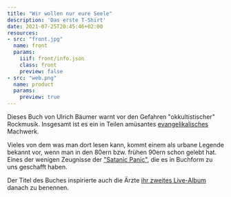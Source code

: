 ```yaml
---
title: "Wir wollen nur eure Seele"
description: 'Das erste T-Shirt'
date: 2021-07-25T20:45:46+02:00
resources:
- src: "front.jpg"
  name: front
  params:
    iiif: front/info.json
    class: front
    preview: false
- src: "web.png"
  name: product
  params:
    preview: true
---
```


Dieses Buch von Ulrich Bäumer warnt vor den Gefahren "okkultistischer" Rockmusik. Insgesamt ist es ein in Teilen amüsantes [evangelikalisches](https://de.wikipedia.org/wiki/Evangelikalismus) Machwerk.

Vieles von dem was man dort lesen kann, kommt einem als urbane Legende bekannt vor, wenn man in den 80ern bzw. frühen 90ern schon gelebt hat. Eines der wenigen Zeugnisse der ["Satanic Panic"](https://en.wikipedia.org/wiki/Satanic_panic), die es in Buchform zu uns geschafft haben.

Der Titel des Buches inspirierte auch die Ärzte [ihr zweites Live-Album](https://de.wikipedia.org/wiki/Wir_wollen_nur_deine_Seele) danach zu benennen.
